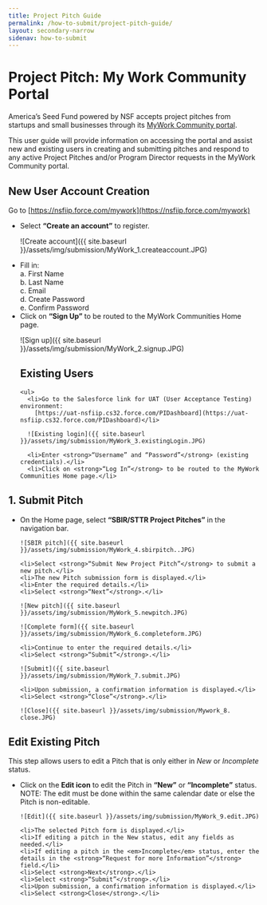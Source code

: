 ```yaml
---
title: Project Pitch Guide
permalink: /how-to-submit/project-pitch-guide/
layout: secondary-narrow
sidenav: how-to-submit
---
```

# Project Pitch: My Work Community Portal

America’s Seed Fund powered by NSF accepts project pitches from startups and small businesses through its [MyWork Community portal](https://nsfiip.force.com/mywork). 

This user guide will provide information on accessing the portal and assist new and existing users in creating and submitting pitches and respond to any active Project Pitches and/or Program Director requests in the MyWork Community portal.


## New User Account Creation

Go to [https://nsfiip.force.com/mywork](https://nsfiip.force.com/mywork)
<ul>
  <li>Select <strong>“Create an account”</strong> to register.</li>
  
  ![Create account]({{ site.baseurl }}/assets/img/submission/MyWork_1.createaccount.JPG)
  
  <li>Fill in:<br>
    a.	First Name<br>
    b.	Last Name<br>
    c.	Email<br>
    d.	Create Password<br>
    e.	Confirm Password
  </li>
  
  <li>Click on <strong>“Sign Up”</strong> to be routed to the MyWork Communities Home page.</li>
  
  ![Sign up]({{ site.baseurl }}/assets/img/submission/MyWork_2.signup.JPG)
  
  ## Existing Users
    <ul>
      <li>Go to the Salesforce link for UAT (User Acceptance Testing) environment: 
        [https://uat-nsfiip.cs32.force.com/PIDashboard](https://uat-nsfiip.cs32.force.com/PIDashboard)</li>
      
      ![Existing login]({{ site.baseurl }}/assets/img/submission/MyWork_3.existingLogin.JPG)
      
      <li>Enter <strong>“Username” and “Password”</strong> (existing credentials).</li>
      <li>Click on <strong>“Log In”</strong> to be routed to the MyWork Communities Home page.</li>
  </ul>
  
  ## 1. Submit Pitch
  <ul>
    <li>On the Home page, select <strong>“SBIR/STTR Project Pitches”</strong> in the navigation bar.</li>
    
    ![SBIR pitch]({{ site.baseurl }}/assets/img/submission/MyWork_4.sbirpitch..JPG)
    
    <li>Select <strong>“Submit New Project Pitch”</strong> to submit a new pitch.</li>
    <li>The new Pitch submission form is displayed.</li>
    <li>Enter the required details.</li>
    <li>Select <strong>“Next”</strong>.</li>
    
    ![New pitch]({{ site.baseurl }}/assets/img/submission/MyWork_5.newpitch.JPG)
    
    ![Complete form]({{ site.baseurl }}/assets/img/submission/MyWork_6.completeform.JPG)
    
    <li>Continue to enter the required details.</li>
    <li>Select <strong>“Submit”</strong>.</li>
    
    ![Submit]({{ site.baseurl }}/assets/img/submission/MyWork_7.submit.JPG)
    
    <li>Upon submission, a confirmation information is displayed.</li>
    <li>Select <strong>“Close”</strong>.</li>
    
    ![Close]({{ site.baseurl }}/assets/img/submission/Mywork_8. close.JPG)
    
  </ul>  

## Edit Existing Pitch
  This step allows users to edit a Pitch that is only either in <em>New</em> or <em>Incomplete</em> status. 
  <ul>
    <li>Click on the <strong>Edit icon</strong> to edit the Pitch in <strong>“New”</strong> or <strong>“Incomplete”</strong> status.<br>
      NOTE: The edit must be done within the same calendar date or else the Pitch is non-editable.</li>
    
    ![Edit]({{ site.baseurl }}/assets/img/submission/MyWork_9.edit.JPG)
     
    <li>The selected Pitch form is displayed.</li>
    <li>If editing a pitch in the New status, edit any fields as needed.</li>
    <li>If editing a pitch in the <em>Incomplete</em> status, enter the details in the <strong>“Request for more Information”</strong> field.</li>
    <li>Select <strong>Next</strong>.</li>
    <li>Select <strong>“Submit”</strong>.</li>
    <li>Upon submission, a confirmation information is displayed.</li>
    <li>Select <strong>Close</strong>.</li>
  </ul>
    
  
